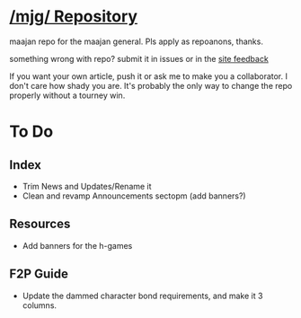 # [/mjg/ Repository](https://repo.riichi.moe)

maajan repo for the maajan general. Pls apply as repoanons, thanks.

something wrong with repo? submit it in issues or in the [site feedback](https://repo.riichi.moe/feedback.html)

If you want your own article, push it or ask me to make you a collaborator. I don't care how shady you are. It's probably the only way to change the repo properly without a tourney win.

# To Do

## Index
- Trim News and Updates/Rename it
- Clean and revamp Announcements sectopm (add banners?) 

## Resources
- Add banners for the h-games

## F2P Guide
- Update the dammed character bond requirements, and make it 3 columns.